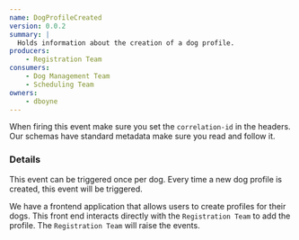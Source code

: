 ```yaml
---
name: DogProfileCreated
version: 0.0.2
summary: |
  Holds information about the creation of a dog profile.
producers:
    - Registration Team
consumers:
    - Dog Management Team
    - Scheduling Team
owners:
    - dboyne
---
```


<Admonition>When firing this event make sure you set the `correlation-id` in the headers. Our schemas have standard metadata make sure you read and follow it.</Admonition>

### Details

This event can be triggered once per dog. Every time a new dog profile is created, this event will be triggered.

We have a frontend application that allows users to create profiles for their dogs. This front end interacts directly with the `Registration Team` to add the profile. The `Registration Team` will raise the events.

<NodeGraph title="Consumer / Producer Diagram" />

<EventExamples title="How to trigger event" />

<Schema />

<SchemaViewer renderRootTreeLines defaultExpandedDepth='0' maxHeight="500" />